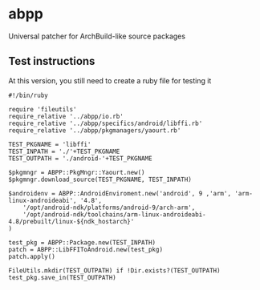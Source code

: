 # abpp
Universal patcher for ArchBuild-like source packages

## Test instructions
At this version, you still need to create a ruby file for testing it
```
#!/bin/ruby

require 'fileutils'
require_relative '../abpp/io.rb'
require_relative '../abpp/specifics/android/libffi.rb'
require_relative '../abpp/pkgmanagers/yaourt.rb'

TEST_PKGNAME = 'libffi'
TEST_INPATH = './'+TEST_PKGNAME
TEST_OUTPATH = './android-'+TEST_PKGNAME

$pkgmngr = ABPP::PkgMngr::Yaourt.new()
$pkgmngr.download_source(TEST_PKGNAME, TEST_INPATH)

$androidenv = ABPP::AndroidEnviroment.new('android', 9 ,'arm', 'arm-linux-androideabi', '4.8',
	'/opt/android-ndk/platforms/android-9/arch-arm',
	'/opt/android-ndk/toolchains/arm-linux-androideabi-4.8/prebuilt/linux-${ndk_hostarch}'
)

test_pkg = ABPP::Package.new(TEST_INPATH)
patch = ABPP::LibFFIToAndroid.new(test_pkg)
patch.apply()

FileUtils.mkdir(TEST_OUTPATH) if !Dir.exists?(TEST_OUTPATH)
test_pkg.save_in(TEST_OUTPATH)
```
